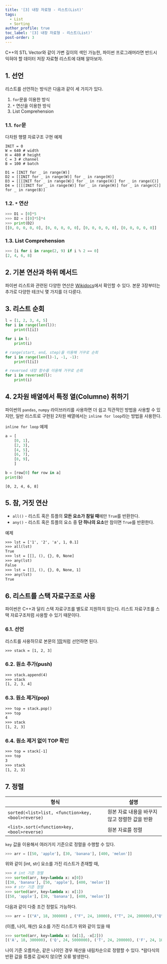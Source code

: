 ```yaml
---
title: '[3] 내장 자료형 - 리스트(List)'
tags:
  - List
  - Sorting
author_profile: true
toc_label: '[3] 내장 자료형 - 리스트(List)'
post-order: 3
---
```

C++의 STL Vector와 같이 가변 길이의 색인 가능한, 파이썬 프로그래머라면 반드시 익혀야 할 데이터 저장 자료형 리스트에 대해 알아보자.

## 1. 선언
리스트를 선언하는 방식은 다음과 같이 세 가지가 있다.
1. `for`문을 이용한 방식
2. `*` 연산을 이용한 방식
3. List Comprehension

### 1.1. `for`문
<p class=short>다차원 행렬 자료구조 구현 예제</p>

```python::lineons
INIT = 0
W = 640 # width
H = 480 # height
C = 3 # channel
B = 100 # batch

D1 = [INIT for _ in range(W)]
D2 = [[INIT for _ in range(W)] for _ in range(H)]
D3 = [[[INIT for _ in range(W)] for _ in range(H)] for _ in range(C)]
D4 = [[[[INIT for _ in range(W)] for _ in range(H)] for _ in range(C)] for _ in range(B)]
```

### 1.2. `*` 연산
```python
>>> D1 = [0]*5
>>> D2 = [[0]*5]*4
>>> print(D2)
[[0, 0, 0, 0, 0], [0, 0, 0, 0, 0], [0, 0, 0, 0, 0], [0, 0, 0, 0, 0]]
```

### 1.3. List Comprehension
```python
>>> [i for i in range(2, 9) if i % 2 == 0]
[2, 4, 6, 8]
```

## 2. 기본 연산과 하위 메서드
파이썬 리스트와 관련된 다양한 연산은 [Wikidocs](https://wikidocs.net/14)에서 확인할 수 있다. 본문 3장부터는 추가로 다양한 테크닉 몇 가지를 더 다룬다.

## 3. 리스트 순회
```python
l = [1, 2, 3, 4, 5]
for i in range(len(l)):
    print(l[i])

for i in l:
    print(i)

# range(start, end, step)을 이용해 거꾸로 순회
for i in range(len(l)-1, -1, -1):
    print(l[i])

# reversed 내장 함수를 이용해 거꾸로 순회
for i in reversed(l):
    print(i)
```

## 4. 2차원 배열에서 특정 열(Columne) 취하기
파이썬의 `pandas`, `numpy` 라이브러리를 사용하면 더 쉽고 직관적인 방법을 사용할 수 있지만, 일반 리스트로 구현된 2차원 배열에서는 `inline for loop`라는 방법을 사용한다.

<p class=short><code>inline for loop</code> 예제</p>

```python
a = [
    [0, 1],
    [2, 3],
    [4, 5],
    [6, 7],
    [8, 9],
    ]

b = [row[0] for row in a]
print(b)
```
```
[0, 2, 4, 6, 8]
```

## 5. 참, 거짓 연산
- `all()` - 리스트 혹은 튜플의 **모든 요소가 참일 때**에만 `True`를 반환한다.
- `any()` - 리스트 혹은 튜플의 요소 중 **단 하나의 요소**만 참이면 `True`를 반환한다.

<p class=short>예제</p>

```txt
>>> lst = ['1', '2', 'a', 1, 0.1]
>>> all(lst)
True
>>> lst = [[], (), {}, 0, None]
>>> any(lst)
False
>>> lst = [[], (), {}, 0, None, 1]
>>> any(lst)
True
```

## 6. 리스트를 스택 자료구조로 사용
파이썬은 C++과 달리 스택 자료구조를 별도로 지원하지 않는다. 리스트 자료구조를 스택 자료구조처럼 사용할 수 있기 때문이다.

### 6.1. 선언
리스트를 사용하므로 본문의 [1장](#1-선언)처럼 선언하면 된다.
```txt
>>> stack = [1, 2, 3]
```

### 6.2. 원소 추가(push)
```txt
>>> stack.append(4)
>>> stack
[1, 2, 3, 4]
```

### 6.3. 원소 제거(pop)
```txt
>>> top = stack.pop()
>>> top
4
>>> stack
[1, 2, 3]
```

### 6.4. 원소 제거 없이 TOP 확인
```txt
>>> top = stack[-1]
>>> top
3
>>> stack
[1, 2, 3]
```

## 7. 정렬

형식 | 설명
--- | ---
`sorted(<list>list, <function>key, <bool>reverse)` | 원본 자료 내용을 바꾸지 않고 정렬한 값을 반환
`<list>.sort(<function>key, <bool>reverse)` | 원본 자료를 정렬

`key` 값을 이용해서 여러가지 기준으로 정렬을 수행할 수 있다.
```python
>>> arr = [[50, 'apple'], [30, 'banana'], [400, 'melon']]
```

위와 같이 [int, str] 요소를 가진 리스트가 존재할 때,
```python
>>> # int 기준 정렬
>>> sorted(arr, key=lambda x: x[0])
[[30, 'banana'], [50, 'apple'], [400, 'melon']]
>>> # str 기준 정렬
>>> sorted(arr, key=lambda x: x[1])
[[50, 'apple'], [30, 'banana'], [400, 'melon']]
```

다음과 같이 다중 조건 정렬도 가능하다.
```python
>>> arr = [("A", 18, 300000) , ("F", 24, 10000), ("T", 24, 200000),("Q", 24, 5000000), ("B", 70, 5000)]
```

(이름, 나이, 재산) 요소를 가진 리스트가 위와 같이 있을 때
```python
>>> sorted(arr, key=lambda x: (x[1], -x[2]))
[('A', 18, 300000), ('Q', 24, 5000000), ('T', 24, 200000), ('F', 24, 10000), ('B', 70, 5000)]
```
나이 기준 오름차순, 같은 나이인 경우 재산을 내림차순으로 정렬할 수 있다. *람다식의 반환 값을 튜플로 감싸지 않으면 오류 발생한다.
